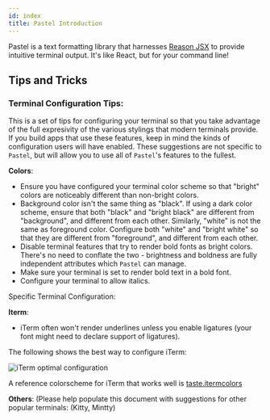 ```yaml
---
id: index
title: Pastel Introduction
---
```


Pastel is a text formatting library that harnesses [Reason JSX](https://reasonml.github.io/docs/en/jsx) to provide intuitive terminal output. It's like React, but for your command line!

## Tips and Tricks

### Terminal Configuration Tips:

This is a set of tips for configuring your terminal so that you take advantage
of the full expresivity of the various stylings that modern terminals provide.
If you build apps that use these features, keep in mind the kinds of
configuration users will have enabled.
These suggestions are not specific to `Pastel`, but will allow you to use all
of `Pastel`'s features to the fullest.

**Colors**:

- Ensure you have configured your terminal color scheme so that "bright" colors
  are noticeably different than non-bright colors.
- Background color isn't the same thing as "black". If using a dark color
  scheme, ensure that both "black" and "bright black" are different from
  "background", and different from each other.  Similarly, "white" is not the
  same as foreground color. Configure both "white" and "bright white" so that
  they are different from "foreground", and different from each other.
- Disable terminal features that try to render bold fonts as bright colors.
  There's no need to conflate the two - brightness and boldness are fully
  independent attributes which `Pastel` can manage.
- Make sure your terminal is set to render bold text in a bold font.
- Configure your terminal to allow italics.

Specific Terminal Configuration:

**Iterm**:

- iTerm often won't render underlines unless you enable ligatures (your font
  might need to declare support of ligatures).

The following shows the best way to configure iTerm:

![iTerm optimal configuration](assets/pastel/itermConfig.png)

A reference colorscheme for iTerm that works well is
[taste.itermcolors](assets/pastel/taste.itermcolors)

**Others**:
(Please help populate this document with suggestions for other popular
terminals: (Kitty, Mintty)
